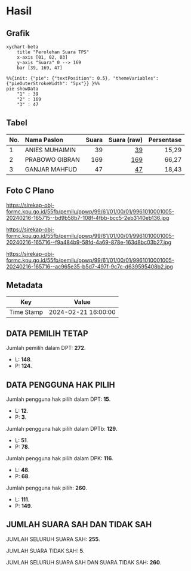 # Hasil

## Grafik

```mermaid
xychart-beta
    title "Perolehan Suara TPS"
    x-axis [01, 02, 03]
    y-axis "Suara" 0 --> 169
    bar [39, 169, 47]
```

```mermaid
%%{init: {"pie": {"textPosition": 0.5}, "themeVariables": {"pieOuterStrokeWidth": "5px"}} }%%
pie showData
    "1" : 39
    "2" : 169
    "3" : 47
```

## Tabel

| No. | Nama Paslon    | Suara | Suara (raw) | Persentase |
|:--- |:-------------- | -----:| -----------:| ----------:|
| 1   | ANIES MUHAIMIN | 39    | [39][p-1]   | 15,29      |
| 2   | PRABOWO GIBRAN | 169   | [169][p-2]  | 66,27      |
| 3   | GANJAR MAHFUD  | 47    | [47][p-3]   | 18,43      |


[p-1]: https://github.com/gigit-pemilu/pemilu-2024-99-luar-negeri/blob/main/pilpres/hitung-suara/sub/99-luar-negeri/sub/61-kota-kinabalu-malaysia/sub/01-kota-kinabalu-malaysia/sub/0001-kota-kinabalu-malaysia/sub/005-tps/sub/paslon-1.txt
[p-2]: https://github.com/gigit-pemilu/pemilu-2024-99-luar-negeri/blob/main/pilpres/hitung-suara/sub/99-luar-negeri/sub/61-kota-kinabalu-malaysia/sub/01-kota-kinabalu-malaysia/sub/0001-kota-kinabalu-malaysia/sub/005-tps/sub/paslon-2.txt
[p-3]: https://github.com/gigit-pemilu/pemilu-2024-99-luar-negeri/blob/main/pilpres/hitung-suara/sub/99-luar-negeri/sub/61-kota-kinabalu-malaysia/sub/01-kota-kinabalu-malaysia/sub/0001-kota-kinabalu-malaysia/sub/005-tps/sub/paslon-3.txt

## Foto C Plano

https://sirekap-obj-formc.kpu.go.id/55fb/pemilu/ppwp/99/61/01/00/01/9961010001005-20240216-165715--bd9b58b7-108f-4fbb-bcc5-2eb3140eb136.jpg

https://sirekap-obj-formc.kpu.go.id/55fb/pemilu/ppwp/99/61/01/00/01/9961010001005-20240216-165716--f9a484b9-58fd-4a69-878e-163d8bc03b27.jpg

https://sirekap-obj-formc.kpu.go.id/55fb/pemilu/ppwp/99/61/01/00/01/9961010001005-20240216-165716--ac965e35-b5d7-497f-9c7c-d639595408b2.jpg


## Metadata

| Key        | Value               |
| ---------- | ------------------- |
| Time Stamp | 2024-02-21 16:00:00 |


## DATA PEMILIH TETAP

Jumlah pemilih dalam DPT: **272**.
 * L: **148**.
 * P: **124**.

## DATA PENGGUNA HAK PILIH

Jumlah pengguna hak pilih dalam DPT: **15**.
 * L: **12**.
 * P: **3**.

Jumlah pengguna hak pilih dalam DPTb: **129**.
 * L: **51**.
 * P: **78**.

Jumlah pengguna hak pilih dalam DPK: **116**.
 * L: **48**.
 * P: **68**.

Jumlah pengguna hak pilih: **260**.
 * L: **111**.
 * P: **149**.

## JUMLAH SUARA SAH DAN TIDAK SAH

JUMLAH SELURUH SUARA SAH: **255**.

JUMLAH SUARA TIDAK SAH: **5**.

JUMLAH SELURUH SUARA SAH DAN SUARA TIDAK SAH: **260**.


